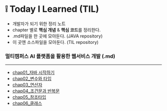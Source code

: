 # :grey_exclamation: Today I Learned (TIL) 

- 개발자가 되기 위한 정리 노트 
- chapter 별로 **핵심 개념** & **핵심 코드**를 정리한다.
- .md파일을 한 곳에 모아둔다. (JAVA repository)
- 이 곳엔 소스파일을 모아둔다. (TIL repository)



### 멀티캠퍼스 AI 플랫폼을 활용한 웹서비스 개발 (.md)

---

- [chap01_자바 시작하기](https://github.com/jisuMin/Java/blob/0127ebc8f0bc47224494beba6f3af945ff502889/day_01.md)
- [chap02_변수와 타입]()
- [chap03_연산자]()
- [chap04_조건문과 반복문]()
- [chap05_참조타입]()
- [chap06_클래스]()